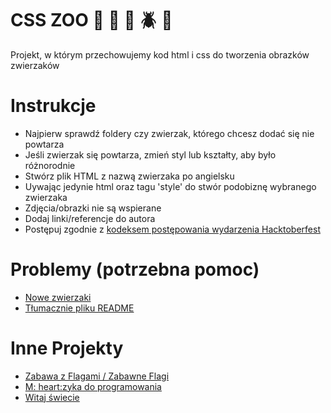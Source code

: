 # CSS ZOO :pig: :frog: :bee: :beetle: :lion:

Projekt, w którym przechowujemy kod html i css do tworzenia obrazków zwierzaków

# Instrukcje

+ Najpierw sprawdź foldery czy zwierzak, którego chcesz dodać się nie powtarza
+ Jeśli zwierzak się powtarza, zmień styl lub kształty, aby było różnorodnie
+ Stwórz plik HTML z nazwą zwierzaka po angielsku
+ Uywając jedynie html oraz tagu 'style' do stwór podobiznę wybranego zwierzaka
+ Zdjęcia/obrazki nie są wspierane
+ Dodaj linki/referencje do autora
+ Postępuj zgodnie z [kodeksem postępowania wydarzenia Hacktoberfest](https://docs.google.com/document/d/1gFKOhyUqMZzrZcbq8A_TpO5x9J9HK6agv70awCH8pyI/edit)

# Problemy (potrzebna pomoc)

+ [Nowe zwierzaki](https://github.com/xaca/css_zoo/issues/2)
+ [Tłumacznie pliku README](https://github.com/xaca/css_zoo/issues/1) 

# Inne Projekty

+ [Zabawa z Flagami / Zabawne Flagi](https://github.com/xaca/game_banderas)
+ [M: heart:zyka do programowania](https://github.com/xaca/coding-music)
+ [Witaj świecie](https://github.com/xaca/holamundo.co) 
